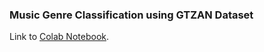 ### Music Genre Classification using GTZAN Dataset
Link to [Colab Notebook](https://colab.research.google.com/drive/1mOGv36_xL9-D_RIACf_TszdySUmYS2Nx?usp=sharing).
